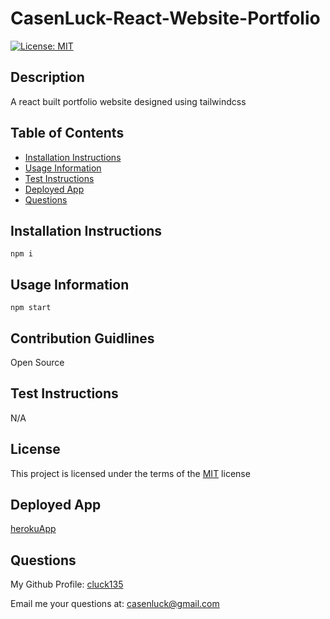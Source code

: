 # CasenLuck-React-Website-Portfolio
[![License: MIT](https://img.shields.io/badge/License-MIT-yellow)](https://opensource.org/licenses/MIT)

## Description
A react built portfolio website designed using tailwindcss

## Table of Contents
- [Installation Instructions](#installation-instructions)
- [Usage Information](#usage-information)
- [Test Instructions](#test-instructions)
- [Deployed App](#deployed-app)
- [Questions](#questions)

## Installation Instructions
```
npm i
```
## Usage Information
```
npm start
```
## Contribution Guidlines
Open Source

## Test Instructions
N/A

## License
This project is licensed under the terms of the [MIT](https://opensource.org/licenses/MIT) license

## Deployed App
[herokuApp](https://casen-luck-website.herokuapp.com/)

## Questions
My Github Profile: [cluck135](https://github.com/cluck135)

Email me your questions at: [casenluck@gmail.com](mailto:casenluck@gmail.com)
